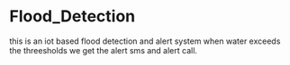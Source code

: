 # Flood_Detection
this is an iot based flood detection and alert system when water exceeds the threesholds we get the alert sms and alert call.
